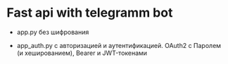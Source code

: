 # Fast api with telegramm bot

- app.py без шифрования

- app_auth.py с авторизацией и аутентификацией. OAuth2 с Паролем (и хешированием), Bearer и JWT-токенами
